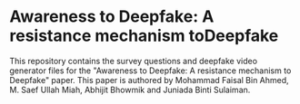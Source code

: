 # Awareness to Deepfake: A resistance mechanism toDeepfake
 This repository contains the survey questions and deepfake video generator files for the "Awareness to Deepfake: A resistance mechanism to Deepfake" paper.
 This paper is authored by Mohammad Faisal Bin Ahmed, M. Saef Ullah Miah, Abhijit Bhowmik and Juniada Binti Sulaiman.
